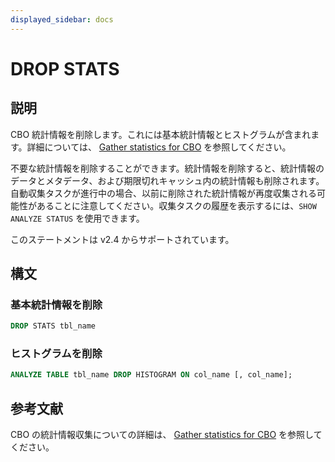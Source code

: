 ```yaml
---
displayed_sidebar: docs
---
```


# DROP STATS

## 説明

CBO 統計情報を削除します。これには基本統計情報とヒストグラムが含まれます。詳細については、 [Gather statistics for CBO](../../../using_starrocks/Cost_based_optimizer.md#basic-statistics) を参照してください。

不要な統計情報を削除することができます。統計情報を削除すると、統計情報のデータとメタデータ、および期限切れキャッシュ内の統計情報も削除されます。自動収集タスクが進行中の場合、以前に削除された統計情報が再度収集される可能性があることに注意してください。収集タスクの履歴を表示するには、`SHOW ANALYZE STATUS` を使用できます。

このステートメントは v2.4 からサポートされています。

## 構文

### 基本統計情報を削除

```SQL
DROP STATS tbl_name
```

### ヒストグラムを削除

```SQL
ANALYZE TABLE tbl_name DROP HISTOGRAM ON col_name [, col_name];
```

## 参考文献

CBO の統計情報収集についての詳細は、 [Gather statistics for CBO](../../../using_starrocks/Cost_based_optimizer.md) を参照してください。